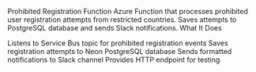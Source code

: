 Prohibited Registration Function
Azure Function that processes prohibited user registration attempts from restricted countries. Saves attempts to PostgreSQL database and sends Slack notifications.
What It Does

Listens to Service Bus topic for prohibited registration events
Saves registration attempts to Neon PostgreSQL database
Sends formatted notifications to Slack channel
Provides HTTP endpoint for testing
